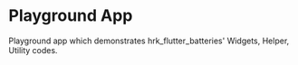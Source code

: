 # Playground App

Playground app which demonstrates hrk_flutter_batteries' Widgets, Helper, Utility codes.
